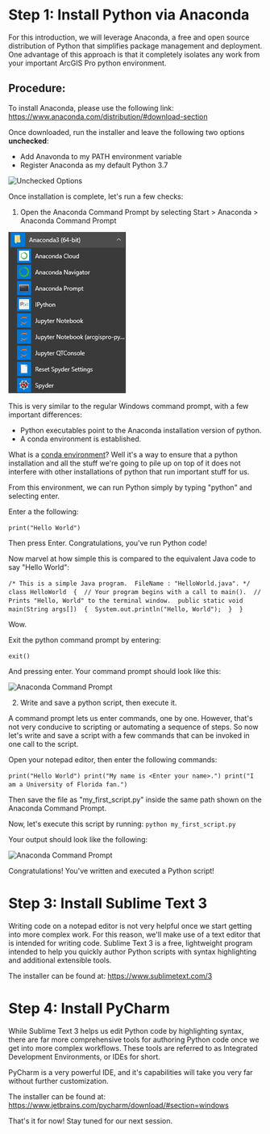 # Step 1: Install Python via Anaconda

For this introduction, we will leverage Anaconda, a free and open source distribution of Python that simplifies package management and deployment. One advantage of this approach is that it completely isolates any work from your important ArcGIS Pro python environment. 

## Procedure:

To install Anaconda, please use the following link: https://www.anaconda.com/distribution/#download-section

Once downloaded, run the installer and leave the following two options **unchecked**:

- Add Anavonda to my PATH environment variable
- Register Anaconda as my default Python 3.7

![Unchecked Options](https://github.com/Qberto/runningWorkshop-pythonTutorial/tree/master/media/anaconda02.PNG) 

Once installation is complete, let's run a few checks:

1. Open the Anaconda Command Prompt by selecting Start > Anaconda > Anaconda Command Prompt

![Anaconda Command Prompt](https://github.com/Qberto/cv-objectdetection-workshop-2018/blob/master/media/Capture2.PNG) 

This is very similar to the regular Windows command prompt, with a few important differences:

- Python executables point to the Anaconda installation version of python.
- A conda environment is established. 

What is a [conda environment](https://conda.io/docs/user-guide/concepts.html#conda-environments)? Well it's a way to ensure that a python installation and all the stuff we're going to pile up on top of it does not interfere with other installations of python that run important stuff for us.

From this environment, we can run Python simply by typing "python" and selecting enter.

Enter a the following:

`print("Hello World")`

Then press Enter. Congratulations, you've run Python code! 

Now marvel at how simple this is compared to the equivalent Java code to say "Hello World":

`/* This is a simple Java program. 
   FileName : "HelloWorld.java". */
class HelloWorld 
{ 
    // Your program begins with a call to main(). 
    // Prints "Hello, World" to the terminal window. 
    public static void main(String args[]) 
    { 
        System.out.println("Hello, World"); 
    } 
}`

Wow.

Exit the python command prompt by entering:

`exit()`

And pressing enter. Your command prompt should look like this:

![Anaconda Command Prompt](https://github.com/Qberto/cv-objectdetection-workshop-2018/blob/master/media/cmd01.PNG) 

2. Write and save a python script, then execute it. 

A command prompt lets us enter commands, one by one. However, that's not very conducive to scripting or automating a sequence of steps. So now let's write and save a script with a few commands that can be invoked in one call to the script. 

Open your notepad editor, then enter the following commands:

`print("Hello World")
print("My name is <Enter your name>.")
print("I am a University of Florida fan.")`

Then save the file as "my_first_script.py" inside the same path shown on the Anaconda Command Prompt. 

Now, let's execute this script by running:
`python my_first_script.py`

Your output should look like the following:

![Anaconda Command Prompt](https://github.com/Qberto/cv-objectdetection-workshop-2018/blob/master/media/cmd01.PNG) 

Congratulations! You've written and executed a Python script!

# Step 3: Install Sublime Text 3

Writing code on a notepad editor is not very helpful once we start getting into more complex work. For this reason, we'll make use of a text editor that is intended for writing code. Sublime Text 3 is a free, lightweight program intended to help you quickly author Python scripts with syntax highlighting and additional extensible tools. 

The installer can be found at: https://www.sublimetext.com/3

# Step 4: Install PyCharm

While Sublime Text 3 helps us edit Python code by highlighting syntax, there are far more comprehensive tools for authoring Python code once we get into more complex workflows. These tools are referred to as Integrated Development Environments, or IDEs for short. 

PyCharm is a very powerful IDE, and it's capabilities will take you very far without further customization. 

The installer can be found at: https://www.jetbrains.com/pycharm/download/#section=windows

That's it for now! Stay tuned for our next session.  
